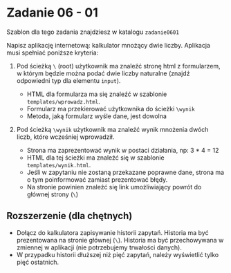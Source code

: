 # Zadanie 06 - 01

Szablon dla tego zadania znajdziesz w katalogu `zadanie0601`

Napisz aplikację internetową: kalkulator mnożący dwie liczby. Aplikacja musi spełniać poniższe kryteria:

1. Pod ścieżką `\` (root) użytkownik ma znaleźć stronę html z formularzem, w którym będzie można podać dwie liczby naturalne (znajdź odpowiedni typ dla elementu `input`). 
    - HTML dla formularza ma się znaleźć w szablonie `templates/wprowadz.html`.
    - Formularz ma przekierować użytkownika do ścieżki `\wynik`
    - Metoda, jaką formularz wyśle dane, jest dowolna
    
2. Pod ścieżką `\wynik` użytkownik ma znaleźć wynik mnożenia dwóch liczb, które wcześniej wprowadził.
    - Strona ma zaprezentować wynik w postaci działania, np: 3 * 4 = 12
    - HTML dla tej ścieżki ma znaleźć się w szablonie `templates/wynik.html`.
    - Jeśli w zapytaniu nie zostaną przekazane poprawne dane, strona ma o tym poinformować zamiast prezentować błędy.
    - Na stronie powinien znaleźć się link umożliwiający powrót do głównej strony (`\`)
    
## Rozszerzenie (dla chętnych)
- Dołącz do kalkulatora zapisywanie historii zapytań. Historia ma być prezentowana na stronie głównej (`\`). Historia ma być przechowywana w zmiennej w aplikacji (nie potrzebujemy trwałości danych).
- W przypadku historii dłuższej niż pięć zapytań, należy wyświetlić tylko pięć ostatnich.

